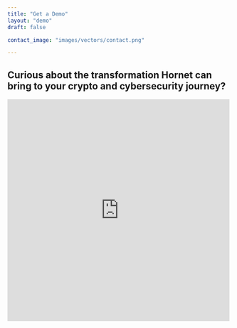 ```yaml
---
title: "Get a Demo"
layout: "demo"
draft: false

contact_image: "images/vectors/contact.png"

---
```

<h2>Curious about the transformation Hornet can bring to your crypto and cybersecurity journey?</h2>
<div>
<iframe aria-label='Request a Demo' frameborder="0" style="height:500px;width:99%;border:none;" src='https://forms.zohopublic.com/hornetdecentratechpvtltd/form/Demo/formperma/sD132zTlObAQCNLP7q4iSYeW2A7i3W5ZRvOxwmO2h04'></iframe></div>